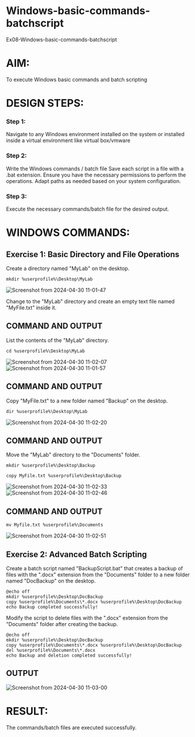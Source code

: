 # Windows-basic-commands-batchscript
Ex08-Windows-basic-commands-batchscript

# AIM:
To execute Windows basic commands and batch scripting

# DESIGN STEPS:

### Step 1:

Navigate to any Windows environment installed on the system or installed inside a virtual environment like virtual box/vmware 

### Step 2:

Write the Windows commands / batch file
Save each script in a file with a .bat extension.
Ensure you have the necessary permissions to perform the operations.
Adapt paths as needed based on your system configuration.
### Step 3:

Execute the necessary commands/batch file for the desired output. 




# WINDOWS COMMANDS:
## Exercise 1: Basic Directory and File Operations
Create a directory named "MyLab" on the desktop.
```
mkdir %userprofile%\Desktop\MyLab
```
![Screenshot from 2024-04-30 11-01-47](https://github.com/shivsujan/Windows-basic-commands-batchscript/assets/145633245/f1f83410-e659-40ff-bee3-e079d93c7736)


Change to the "MyLab" directory and create an empty text file named "MyFile.txt" inside it.



## COMMAND AND OUTPUT
List the contents of the "MyLab" directory.
```
cd %userprofile%\Desktop\MyLab
```

![Screenshot from 2024-04-30 11-02-07](https://github.com/shivsujan/Windows-basic-commands-batchscript/assets/145633245/4de1b4bd-f842-485a-bf0d-90def6eaf1e9)
![Screenshot from 2024-04-30 11-01-57](https://github.com/shivsujan/Windows-basic-commands-batchscript/assets/145633245/60ef83ad-950a-4bf7-ae70-7ccd4fae7aa7)





## COMMAND AND OUTPUT

Copy "MyFile.txt" to a new folder named "Backup" on the desktop.

```
dir %userprofile%\Desktop\MyLab
```

![Screenshot from 2024-04-30 11-02-20](https://github.com/shivsujan/Windows-basic-commands-batchscript/assets/145633245/a28afee5-4fc8-4720-a29b-ae4c9819f177)


## COMMAND AND OUTPUT

Move the "MyLab" directory to the "Documents" folder.

```
mkdir %userprofile%\Desktop\Backup

copy MyFile.txt %userprofile%\Desktop\Backup
```
![Screenshot from 2024-04-30 11-02-33](https://github.com/shivsujan/Windows-basic-commands-batchscript/assets/145633245/ad0e4f9e-575b-48f5-95fe-7df3f52b5857)
![Screenshot from 2024-04-30 11-02-46](https://github.com/shivsujan/Windows-basic-commands-batchscript/assets/145633245/fc1a73ef-f263-4896-9465-239e1420b390)



## COMMAND AND OUTPUT

```
mv Myfile.txt %userprofile%\Documents
```

![Screenshot from 2024-04-30 11-02-51](https://github.com/shivsujan/Windows-basic-commands-batchscript/assets/145633245/0fe73689-4d9b-4494-8ce8-d940fc9b9606)

## Exercise 2: Advanced Batch Scripting
Create a batch script named "BackupScript.bat" that creates a backup of files with the ".docx" extension from the "Documents" folder to a new folder named "DocBackup" on the desktop.
```
@echo off
mkdir %userprofile%\Desktop\DocBackup
copy %userprofile%\Documents\*.docx %userprofile%\Desktop\DocBackup
echo Backup completed successfully!
```
Modify the script to delete files with the ".docx" extension from the "Documents" folder after creating the backup.

```
@echo off
mkdir %userprofile%\Desktop\DocBackup
copy %userprofile%\Documents\*.docx %userprofile%\Desktop\DocBackup
del %userprofile%\Documents\*.docx
echo Backup and deletion completed successfully!
```



## OUTPUT


![Screenshot from 2024-04-30 11-03-00](https://github.com/shivsujan/Windows-basic-commands-batchscript/assets/145633245/f8257a6d-6fa4-4e1a-bc73-063fad3c5508)



# RESULT:
The commands/batch files are executed successfully.

